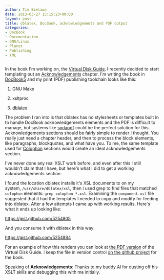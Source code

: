 ```yaml
---
author: Tim Bielawa
date: 2013-03-27 15:15:23+00:00
layout: post
title: dblatex, DocBook, acknowledgements and PDF output
categories:
- DocBook
- Documentation
- GNU/Linux
- Planet
- Publishing
- XML
---
```


In the book I'm working on, the [Virtual Disk Guide](https://github.com/tbielawa/Virtual-Disk-Guide), I recently decided to start templating out an [Acknowledgements](http://docbook.org/tdg5/en/html/acknowledgements.html) chapter. I'm writing the book in [DocBook5](http://docbook.org/) and my print (PDF) publishing toolchain looks like this:



 	
  1. GNU Make

 	
  2. xsltproc

 	
  3. [dblatex](http://dblatex.sourceforge.net)


The problem I ran into is that dblatex has no stylesheets or templates built in to handle DocBook acknowledgements elements and the PDF is difficult to manage, but systems like [sodapdf](https://www.sodapdf.com/) could be the perfect solution for this. Acknowledgements sections should be fairly simple to render I thought. You really just need a chapter header, and then to process the block elements, like paragraphs, blockquotes, and what have you. To me, the same template used for [Colophon](http://docbook.org/tdg5/en/html/colophon.html) sections would create an ideal acknowledgements section.

I've never done any real XSLT work before, and even after this I still wouldn't claim that I have, but here's what I did to get a working acknowledgements section:

I found the location dblatex installs it's XSL documents to on my system, `/usr/share/dblatex/xsl`, then I used grep to find files that matched `colophon` elements: `grep colophon *.xsl`. Examining the `component.xsl` file suggested that it had the templates I needed to copy and modify for feeding into dblatex. After a few attempts I came up with working results. Here's what it ends up looking like:

https://gist.github.com/5254805

And you consume it with dblatex in this way:

https://gist.github.com/5254884

For an example of how this renders you can look at [the PDF version](http://lnx.cx/docs/vdg/output/Virtual-Disk-Operations.pdf) of the Virtual Disk Guide. I keep the file in version control [on the github project](https://github.com/tbielawa/Virtual-Disk-Guide/blob/master/xsl/dblatex-acknowledgements.xsl) for the book.

Speaking of **Acknowledgements**: Thanks to my buddy Al for dusting off his XSLT skills and debugging this with me initially.
